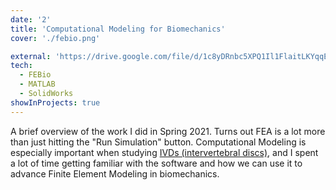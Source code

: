 ```yaml
---
date: '2'
title: 'Computational Modeling for Biomechanics'
cover: './febio.png'

external: 'https://drive.google.com/file/d/1c8yDRnbc5XPQ1Il1FlaitLKYqqEfy_Yx/view?usp=sharing'
tech:
  - FEBio
  - MATLAB
  - SolidWorks
showInProjects: true
---
```


A brief overview of the work I did in Spring 2021. Turns out FEA is a lot more than just hitting the "Run Simulation" button. Computational Modeling is especially important when studying [IVDs (intervertebral discs)](https://www.physio-pedia.com/Intervertebral_disc), and I spent a lot of time getting familiar with the software and how we can use it to advance Finite Element Modeling in biomechanics.
